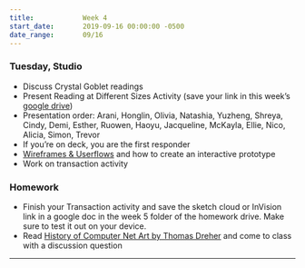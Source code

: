 ```yaml
---
title:            Week 4
start_date:       2019-09-16 00:00:00 -0500
date_range:       09/16
---
```


### Tuesday, Studio

- Discuss Crystal Goblet readings
- Present Reading at Different Sizes Activity (save your link in this week&rsquo;s [google drive](https://drive.google.com/open?id=1_SSTjg-LwdWhgO07BF9S0_iOc_LSHicl))
- Presentation order: Arani, Honglin, Olivia, Natashia, Yuzheng, Shreya, Cindy, Demi, Esther, Ruowen, Haoyu, Jacqueline, McKayla, Ellie, Nico, Alicia, Simon, Trevor
- If you&rsquo;re on deck, you are the first responder
- [Wireframes & Userflows](https://paper.dropbox.com/doc/User-Flows-and-Wireframes--Ak5rlpBFhFWEVRrELbPwyF4mAQ-kbcIMc5yCZBQnp1K8oxTi) and how to create an interactive prototype
- Work on transaction activity

### Homework
- Finish your Transaction activity and save the sketch cloud or InVision link in a google doc in the week 5 folder of the homework drive. Make sure to test it out on your device.
- Read [History of Computer Net Art by Thomas Dreher](http://iasl.uni-muenchen.de/links/GCA-VI.3e.html#HTML) and come to class with a discussion question


---
